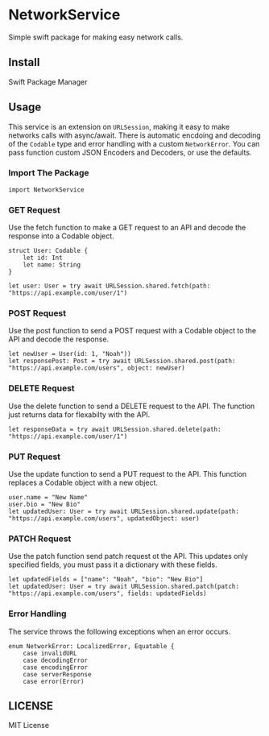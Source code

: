 # NetworkService
Simple swift package for making easy network calls.

## Install
Swift Package Manager

## Usage
This service is an extension on <code>URLSession</code>, making it easy to make networks calls with async/await. There is automatic encdoing and decoding of the <code>Codable</code> type and error handling with a custom <code>NetworkError</code>. You can pass function custom JSON Encoders and Decoders, or use the defaults.

### Import The Package
```
import NetworkService
```

### GET Request
Use the fetch function to make a GET request to an API and decode the response into a Codable object.
```
struct User: Codable {
    let id: Int
    let name: String
}

let user: User = try await URLSession.shared.fetch(path: "https://api.example.com/user/1")
```

### POST Request
Use the post function to send a POST request with a Codable object to the API and decode the response.
```
let newUser = User(id: 1, "Noah"))
let responsePost: Post = try await URLSession.shared.post(path: "https://api.example.com/users", object: newUser)
```
### DELETE Request
Use the delete function to send a DELETE request to the API. The function just returns data for flexabilty with the API.
```
let responseData = try await URLSession.shared.delete(path: "https://api.example.com/user/1")
```

### PUT Request
Use the update function to send a PUT request to the API. This function replaces a Codable object with a new object.
```
user.name = "New Name"
user.bio = "New Bio"
let updatedUser: User = try await URLSession.shared.update(path: "https://api.example.com/users", updatedObject: user)
```

### PATCH Request
Use the patch function send patch request ot the API. This updates only specified fields, you must pass it a dictionary with these fields.
```
let updatedFields = ["name": "Noah", "bio": "New Bio"]
let updatedUser: User = try await URLSession.shared.patch(patch: "https://api.example.com/users", fields: updatedFields)
```

### Error Handling
The service throws the following exceptions when an error occurs.
```
enum NetworkError: LocalizedError, Equatable {
    case invalidURL
    case decodingError
    case encodingError
    case serverResponse
    case error(Error)
```

## LICENSE
MIT License
